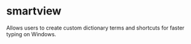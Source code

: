 # smartview
Allows users to create custom dictionary terms and shortcuts for faster typing on Windows.
